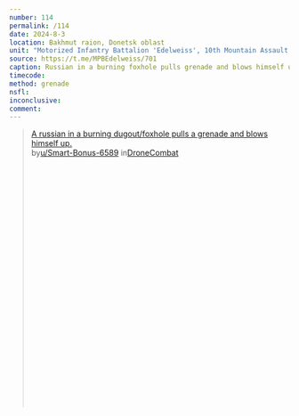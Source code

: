 ```yaml
---
number: 114
permalink: /114
date: 2024-8-3
location: Bakhmut raion, Donetsk oblast
unit: "Motorized Infantry Battalion 'Edelweiss', 10th Mountain Assault Brigade"
source: https://t.me/MPBEdelweiss/701
caption: Russian in a burning foxhole pulls grenade and blows himself up
timecode: 
method: grenade
nsfl: 
inconclusive:
comment: 
---
```

<blockquote class="reddit-embed-bq" style="height:500px" data-embed-height="566"><a href="https://www.reddit.com/r/DroneCombat/comments/1eun91e/a_russian_in_a_burning_dugoutfoxhole_pulls_a/">A russian in a burning dugout/foxhole pulls a grenade and blows himself up.</a><br> by<a href="https://www.reddit.com/user/Smart-Bonus-6589/">u/Smart-Bonus-6589</a> in<a href="https://www.reddit.com/r/DroneCombat/">DroneCombat</a></blockquote><script async="" src="https://embed.reddit.com/widgets.js" charset="UTF-8"></script>